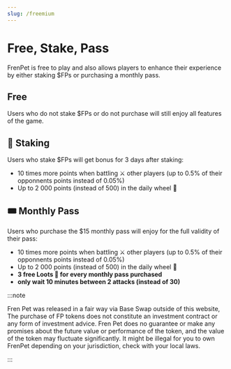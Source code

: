 ```yaml
---
slug: /freemium
---
```


# Free, Stake, Pass

FrenPet is free to play and also allows players to enhance their experience by either staking $FPs or purchasing a monthly pass.

## Free

Users who do not stake $FPs or do not purchase will still enjoy all features of the game.

## 🥞 Staking

Users who stake $FPs will get bonus for 3 days after staking:

- 10 times more points when battling ⚔️ other players (up to 0.5% of their opponnents points instead of 0.05%)
- Up to 2 000 points (instead of 500) in the daily wheel 🛞


## 🎟️ Monthly Pass

Users who purchase the $15 monthly pass will enjoy for the full validity of their pass:

- 10 times more points when battling ⚔️ other players (up to 0.5% of their opponnents points instead of 0.05%)
- Up to 2 000 points (instead of 500) in the daily wheel 🛞
- **3 free Loots 🎰 for every monthly pass purchased**
- **only wait 10 minutes between 2 attacks (instead of 30)**



:::note

Fren Pet was released in a fair way via Base Swap outside of this website, The purchase of FP tokens does not constitute an investment contract or any form of investment advice. Fren Pet does no guarantee or make any promises about the future value or performance of the token, and the value of the token may fluctuate significantly. It might be illegal for you to own FrenPet depending on your jurisdiction, check with your local laws.

:::
